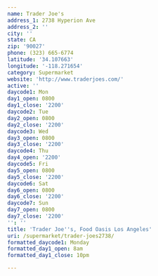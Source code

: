 ```yaml
---
name: Trader Joe's
address_1: 2738 Hyperion Ave
address_2: ''
city: ''
state: CA
zip: '90027'
phone: (323) 665-6774
latitude: '34.107663'
longitude: '-118.271654'
category: Supermarket
website: 'http://www.traderjoes.com/'
active: ''
daycode1: Mon
day1_open: 0800
day1_close: '2200'
daycode2: Tue
day2_open: 0800
day2_close: '2200'
daycode3: Wed
day3_open: 0800
day3_close: '2200'
daycode4: Thu
day4_open: '2200'
daycode5: Fri
day5_open: 0800
day5_close: '2200'
daycode6: Sat
day6_open: 0800
day6_close: '2200'
daycode7: Sun
day7_open: 0800
day7_close: '2200'
'': ''
title: 'Trader Joe''s, Food Oasis Los Angeles'
uri: /supermarket/trader-joes2738/
formatted_daycode1: Monday
formatted_day1_open: 8am
formatted_day1_close: 10pm

---
```

